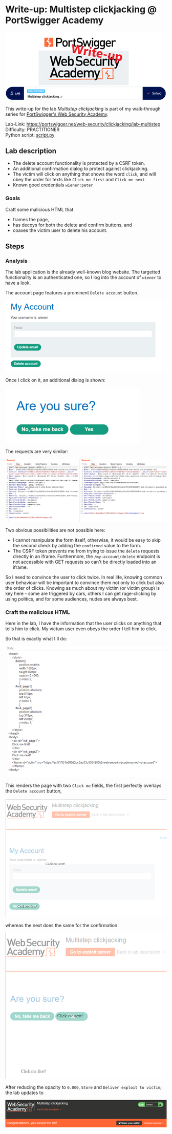 # Write-up: Multistep clickjacking @ PortSwigger Academy

![logo](img/logo.png)

This write-up for the lab *Multistep clickjacking* is part of my walk-through series for [PortSwigger's Web Security Academy](https://portswigger.net/web-security).

Lab-Link: <https://portswigger.net/web-security/clickjacking/lab-multistep>  
Difficulty: PRACTITIONER  
Python script: [script.py](script.py)  

## Lab description

- The delete account functionality is protected by a CSRF token.
- An additional confirmation dialog to protect against clickjacking.
- The victim will click on anything that shows the word `click`, and will obey the order for texts like `Click me first` and `Click me next`
- Known good credentials `wiener:peter`

### Goals

Craft some malicious HTML that 

- frames the page,
- has decoys for both the delete and confirm buttons, and
- coaxes the victim user to delete his account.

## Steps

### Analysis

The lab application is the already well-known blog website. The targetted functionality is an authenticated one, so I log into the account of `wiener` to have a look.

The account page features a prominent `Delete account` button.

![delete_account_button](img/delete_account_button.png)

Once I click on it, an additional dialog is shown:

![delete_account_confirmation](img/delete_account_confirmation.png)

The requests are very similar: 

![both_delete_requests](img/both_delete_requests.png)

Two obvious possibilities are not possible here:

- I cannot manipulate the form itself, otherwise, it would be easy to skip the second check by adding the `confirmed` value to the form. 
- The CSRF token prevents me from trying to issue the `delete` requests directly in an iframe. Furthermore, the `/my-account/delete` endpoint is not accessible with GET requests so can't be directly loaded into an iframe.

So I need to convince the user to click twice. In real life, knowing common user behaviour will be important to convince them not only to click but also the order of clicks. Knowing as much about my victim (or victim group) is key here - some are triggered by cars, others I can get rage-clicking by using politics, and for some audiences, nudes are always best.

### Craft the malicious HTML

Here in the lab, I have the information that the user clicks on anything that tells him to click. My victum user even obeys the order I tell him to click.

So that is exactly what I'll do:

![malicious_html](img/malicious_html.png)

This renders the page with two `Click me` fields, the first perfectly overlays the `Delete account` button,

![rendered_page](img/rendered_page.png)

whereas the next does the same for the confirmation

![rendered_page_confirmation](img/rendered_page_confirmation.png)

After reducing the opacity to `0.000`, `Store` and `Deliver exploit to victim`, the lab updates to

![success](img/success.png)
